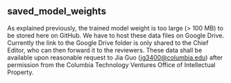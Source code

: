 ## saved_model_weights

As explained previously, the trained model weight is too large (> 100 MB) to be stored here on GitHub. We have to host these data files on Google Drive. Currently the link to the Google Drive folder is only shared to the Chief Editor, who can then forward it to the reviewers. These data shall be available upon reasonable request to Jia Guo (jg3400@columbia.edu) after permission from the Columbia Technology Ventures Office of Intellectual Property.
